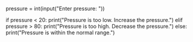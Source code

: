 
pressure = int(input("Enter pressure: "))

if pressure < 20:
    print("Pressure is too low. Increase the pressure.")
elif pressure > 80:
    print("Pressure is too high. Decrease the pressure.")
else:
    print("Pressure is within the normal range.")

